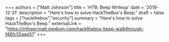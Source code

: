 +++
authors = ["Matt Johnson"]
title = 'HTB: Beep Writeup'
date = '2019-12-31'
description = "Here's how to solve HackTheBox's Beep."
draft = false
tags = ["hackthebox","security"]
summary = "Here's how to solve HackTheBox's Beep."
externalLink = "https://infosecmatt.medium.com/hackthebox-beep-walkthrough-f48fc55aee51"
+++